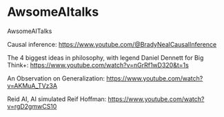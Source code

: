 # AwsomeAItalks
AwsomeAITalks

Causal inference: https://www.youtube.com/@BradyNealCausalInference

The 4 biggest ideas in philosophy, with legend Daniel Dennett for Big Think+:
https://www.youtube.com/watch?v=nGrRf1wD320&t=1s


An Observation on Generalization:
https://www.youtube.com/watch?v=AKMuA_TVz3A


Reid AI, AI simulated Reif Hoffman: https://www.youtube.com/watch?v=rgD2gmwCS10
